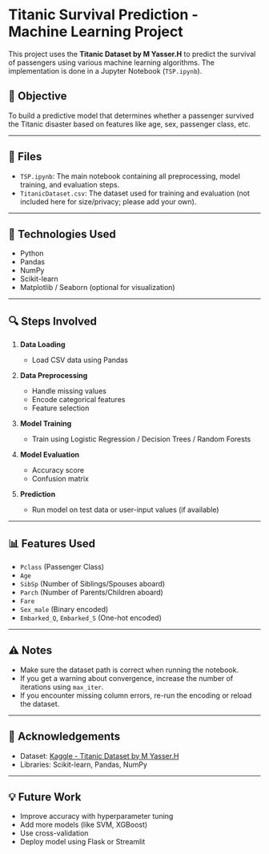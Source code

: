 # Titanic Survival Prediction - Machine Learning Project

This project uses the **Titanic Dataset by M Yasser.H** to predict the survival of passengers using various machine learning algorithms. The implementation is done in a Jupyter Notebook (`TSP.ipynb`).

## 🚀 Objective

To build a predictive model that determines whether a passenger survived the Titanic disaster based on features like age, sex, passenger class, etc.

---

## 📁 Files

- `TSP.ipynb`: The main notebook containing all preprocessing, model training, and evaluation steps.
- `TitanicDataset.csv`: The dataset used for training and evaluation (not included here for size/privacy; please add your own).

---

## 🧪 Technologies Used

- Python
- Pandas
- NumPy
- Scikit-learn
- Matplotlib / Seaborn (optional for visualization)

---

## 🔍 Steps Involved

1. **Data Loading**
   - Load CSV data using Pandas

2. **Data Preprocessing**
   - Handle missing values
   - Encode categorical features
   - Feature selection

3. **Model Training**
   - Train using Logistic Regression / Decision Trees / Random Forests

4. **Model Evaluation**
   - Accuracy score
   - Confusion matrix

5. **Prediction**
   - Run model on test data or user-input values (if available)

---

## 📊 Features Used

- `Pclass` (Passenger Class)
- `Age`
- `SibSp` (Number of Siblings/Spouses aboard)
- `Parch` (Number of Parents/Children aboard)
- `Fare`
- `Sex_male` (Binary encoded)
- `Embarked_Q`, `Embarked_S` (One-hot encoded)

---

## ⚠️ Notes

- Make sure the dataset path is correct when running the notebook.
- If you get a warning about convergence, increase the number of iterations using `max_iter`.
- If you encounter missing column errors, re-run the encoding or reload the dataset.

---

## 🙌 Acknowledgements

- Dataset: [Kaggle - Titanic Dataset by M Yasser.H](https://www.kaggle.com)
- Libraries: Scikit-learn, Pandas, NumPy

---

## 💡 Future Work

- Improve accuracy with hyperparameter tuning
- Add more models (like SVM, XGBoost)
- Use cross-validation
- Deploy model using Flask or Streamlit


